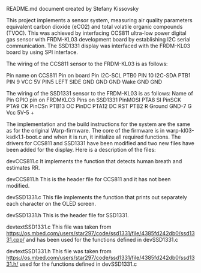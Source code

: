 README.md document created by Stefany Kissovsky

This project implements a sensor system, measuring air quality parameters equivalent carbon dioxide (eCO2) and 
total volatile organic compounds (TVOC). This was achieved by interfacing CCS811 ultra-low power digital gas sensor 
with FRDM-KL03 development board by establishing I2C serial communication. The SSD1331 display was interfaced with the
FRDM-KL03 board by using SPI interface.

The wiring of the CCS811 sensor to the FRDM-KL03 is as follows:

Pin name on CCS811	Pin on board	Pin
I2C-SCL					PTB0		PIN 10
I2C-SDA					PTB1		PIN 9
VCC						5V			PIN5 LEFT SIDE
GND						GND			GND
Wake					GND			GND

The wiring of the SSD1331 sensor to the FRDM-KL03 is as follows:
Name of Pin	  GPIO pin on FRDMKLO3	 Pins on SSD1331
PinMOSI	   			PTA8	 				SI
PinSCK				PTA9					CK
PinCSn				PTB13					OC
PinDC				PTA12					DC
RST					PTB2					R
Ground				GND-7					G
Vcc					5V-5					+


The implementation and the build instructions for the system are the same as for the original Warp-firmware.
The core of the firmware is in warp-kl03-ksdk1.1-boot.c and when it is run, it initialize all required functions. 
The drivers for CCS811 and SSD1331 have been modified and two new files have been added for the display.
Here is a description of the files:

devCCS811.c 
It implements the function that detects human breath and estimates RR.

devCCS811.h
This is the header file for CCS811 and it has not been modified.

devSSD1331.c
This file implements the function that prints out separately each character on the OLED screen.

devSSD1331.h
This is the header file for SSD1331.

devtextSSD1331.c
This file was taken from https://os.mbed.com/users/star297/code/ssd1331/file/4385fd242db0/ssd1331.cpp/ and has been 
used for the functions defined in devSSD1331.c

devtextSSD1331.h
This file was taken from https://os.mbed.com/users/star297/code/ssd1331/file/4385fd242db0/ssd1331.h/
used for the functions defined in devSSD1331.c

